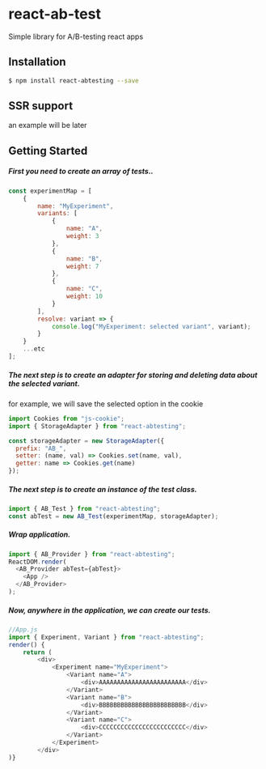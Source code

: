 # react-ab-test

Simple library for A/B-testing react apps

## Installation

```sh
$ npm install react-abtesting --save
```

## SSR support

an example will be later

## Getting Started

##### First you need to create an array of tests..

```javascript
const experimentMap = [
    {
        name: "MyExperiment",
        variants: [
            {
                name: "A",
                weight: 3
            },
            {
                name: "B",
                weight: 7
            },
            {
                name: "C",
                weight: 10
            }
        ],
        resolve: variant => {
            console.log("MyExperiment: selected variant", variant);
        }
    }
    ...etc
];
```

##### The next step is to create an adapter for storing and deleting data about the selected variant.

for example, we will save the selected option in the cookie

```javascript
import Cookies from "js-cookie";
import { StorageAdapter } from "react-abtesting";

const storageAdapter = new StorageAdapter({
  prefix: "AB_",
  setter: (name, val) => Cookies.set(name, val),
  getter: name => Cookies.get(name)
});
```

##### The next step is to create an instance of the test class.

```javascript
import { AB_Test } from "react-abtesting";
const abTest = new AB_Test(experimentMap, storageAdapter);
```

##### Wrap application.

```javascript
import { AB_Provider } from "react-abtesting";
ReactDOM.render(
  <AB_Provider abTest={abTest}>
    <App />
  </AB_Provider>
);
```

##### Now, anywhere in the application, we can create our tests.

```javascript
//App.js
import { Experiment, Variant } from "react-abtesting";
render() {
    return (
        <div>
            <Experiment name="MyExperiment">
                <Variant name="A">
                    <div>AAAAAAAAAAAAAAAAAAAAAAAA</div>
                </Variant>
                <Variant name="B">
                    <div>BBBBBBBBBBBBBBBBBBBBBBBB</div>
                </Variant>
                <Variant name="C">
                    <div>CCCCCCCCCCCCCCCCCCCCCCCC</div>
                </Variant>
            </Experiment>
        </div>
)}
```
